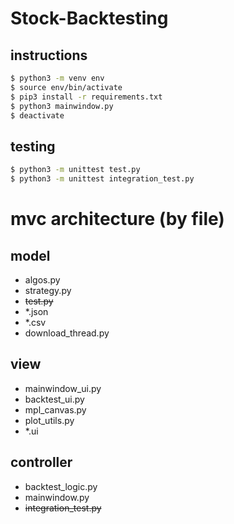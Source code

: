 # Stock-Backtesting

## instructions

```sh
$ python3 -m venv env
$ source env/bin/activate
$ pip3 install -r requirements.txt
$ python3 mainwindow.py
$ deactivate
```

## testing

```sh
$ python3 -m unittest test.py
$ python3 -m unittest integration_test.py
```

# mvc architecture (by file)
## model
- algos.py
- strategy.py
- ~~test.py~~
- *.json
- *.csv
- download_thread.py
## view
- mainwindow_ui.py
- backtest_ui.py
- mpl_canvas.py
- plot_utils.py
- *.ui
## controller
- backtest_logic.py
- mainwindow.py
- ~~integration_test.py~~